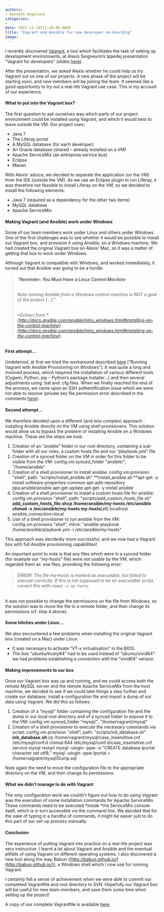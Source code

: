 ```yaml
---
authors:
- Kenneth Hegeland
categories:
- 
date: 2015-11-10T11:10:00.000Z
title: "Vagrant and Ansible for new developer on-boarding"
image: 
---
```


I recently discovered [Vagrant](https://www.vagrantup.com/), a tool which facilitates the task of setting up development environments, at Alexis Seigneurin’s Ippedej presentation “Vagrant for developers” (slides [here](https://speakerdeck.com/aseigneurin/vagrant-pour-les-developpeurs)).

After the presentation, we asked Alexis whether he could help us try Vagrant out on one of our projects. A new phase of the project will be starting soon, and new members will be joining the team. It seemed like a good opportunity to try out a real-life Vagrant use case. This is my account of our experience.

#### **What to put into the Vagrant box?**

The first question to ask ourselves was which parts of our project environment could be installed using Vagrant, and which it would best to leave outside the VM. Our project uses:

- Java 7
- The Liferay portal
- A MySQL database (for each developer)
- An Oracle database (shared – already installed on a VM)
- Apache ServiceMix (an entreprise service bus)
- Eclipse
- Maven

With Alexis’ advice, we decided to separate the application (on the VM) from the IDE (outside the VM). As we use an Eclipse plugin to run Liferay, it was therefore not feasible to install Liferay on the VM, so we decided to install the following elements:

- Java 7 (required as a dependency for the other two items)
- MySQL database
- Apache ServiceMix

#### **Making Vagrant (and Ansible) work under Windows**

Some of our team members work under Linux and others under Windows. One of the first challenges was to see whether it would be possible to install our Vagrant box, and provision it using Ansible, on a Windows machine. We had created the original Vagrant box on Alexis’ Mac, so it was a matter of getting that box to work under Windows.

Although Vagrant is compatible with Windows, and worked immediately, it turned out that Ansible was going to be a hurdle:

> ###### **“Reminder: You Must Have a Linux Control Machine**
>
> ###### Note running Ansible from a Windows control machine is NOT a goal of the project […].”
>
> ###### *Extract from *[http://docs.ansible.com/ansible/intro_windows.html#installing-on-the-control-machine](http://docs.ansible.com/ansible/intro_windows.html#installing-on-the-control-machine)

#### **First attempt…**

Undeterred, at first we tried the workaround described [here](http://www.azavea.com/blogs/labs/2014/10/running-vagrant-with-ansible-provisioning-on-windows/) (“Running Vagrant with Ansible Provisioning on Windows”). It was quite a long and involved process, which required the installation of various different tools (Cygwin, Python, pip – Python’s package installer…) and then several adjustments using .bat and .cfg files. When we finally reached the end of the process, we came upon an SSH authentification issue which we were not able to resolve (private key file permission error described in the comments [here](https://gist.github.com/maurizi/325387aee9ea94fbf903)).

#### **Second attempt…**

We therefore decided upon a different (and less complex) approach : installing Ansible directly on the VM using shell provisioners. This solution would allow us to bypass the problem of installing Ansible on a Windows machine. These are the steps we took:

1. Creation of an “ansible” folder in our root directory, containing a sub-folder with all our roles, a custom hosts file and our “playbook.yml” file.
2. Creation of a synced folder on the VM in order for this folder to be visible from the VM: config.vm.synced_folder "ansible/", "/home/ansible"
3. Creation of a shell provisioner to install ansible: config.vm.provision "shell", path: "scripts/install_ansible.sh" **install_ansible.sh **apt-get -y install software-properties-common apt-add-repository ppa:ansible/ansible apt-get update apt-get -y install ansible
4. Creation of a shell provisioner to install a custom hosts file for ansible: config.vm.provision "shell", path: "scripts/add_custom_hosts_file.sh" **add_custom_hosts_file.sh******cp /home/ansible/my-hosts /etc/ansible chmod -x /etc/ansible/my-hosts **my-hosts******[all] localhost ansible_connection=local
5. Use of a shell provisioner to run ansible from the VM: config.vm.provision "shell", inline: "ansible-playbook /home/ansible/playbook.yml -i /etc/ansible/my-hosts"

This approach was decidedly more successful, and we now had a Vagrant box with full Ansible provisioning capabilities!

An important point to note is that any files which were in a synced folder (for example our “my-hosts” file) were not usable by the VM, which regarded them as .exe files, provoking the following error:

> ###### ERROR: The file my-hosts is marked as executable, but failed to execute correctly. If this is not supposed to be an executable script, correct this with `chmod -x my-hosts`.

It was not possible to change the permissions on the file from Windows, so the solution was to move the file to a remote folder, and then change its permissions (cf. step 4 above).

#### **Some hitches under Linux…**

We also encountered a few problems when installing the original Vagrant box (created on a Mac) under Linux:

- It was necessary to activate “VT-x virtualisation” in the BIOS.
- The box “ubuntu/trusty64” had to be used instead of “ubuntu/vivid64”: we had problems establishing a connection with the “vivid64” version.

#### **Making improvements to our box**

Once our Vagrant box was up and running, and we could access both the remote MySQL server and the remote Apache ServiceMix from the host machine, we decided to see if we could take things a step further and create our database, install a configuration file and import a dump of our data using Vagrant. We did this as follows:

1. Creation of a “mysql” folder containing the configuration file and the dump in our local root directory and of a synced folder to expose it to the VM: config.vm.synced_folder "mysql/", "/home/vagrant/mysql"
2. Creation of a shell provisioner to execute the necessary commands via script: config.vm.provision "shell", path: "scripts/init_database.sh" **init_database.sh** cp /home/vagrant/mysql/case_insensitive.cnf /etc/mysql/conf.d chmod 644 /etc/mysql/conf.d/case_insensitive.cnf service mysql restart mysql -ulogin -ppw -e "CREATE database lportal character set utf8;" mysql -ulogin -ppw lportal < /home/vagrant/mysql/Dump.sql

Note again the need to move the configuration file to the appropriate directory on the VM, and then change its permissions.

#### **What we didn’t manage to do with Vagrant**

The only configuration work we couldn’t figure out how to do using Vagrant was the execution of some installation commands for Apache ServiceMix. These commands need to be executed *inside *the ServiceMix console itself, which is in turn accessible via the command line. We decided that for the sake of typing in a handful of commands, it might be easier just to do this part of our set-up process manually.

#### **Conclusion**

The experience of putting Vagrant into practice on a real-life project was very instructive. I learnt a lot about Vagrant and Ansible and the eventual pitfalls of using Vagrant on different operating systems. I also discovered a new tool along the way, Babun ([http://babun.github.io/](http://babun.github.io/)), a Windows shell which I now use for running Vagrant.

I certainly felt a sense of achievement when we were able to commit our completed Vagrantfile and root directory to SVN. Hopefully our Vagrant box will be useful for new team members, and save them some time when setting up the project!

A copy of our complete Vagrantfile is available [here](https://raw.githubusercontent.com/ippontech/blog-usa/master/images/2015/11/Vagrantfile.txt).
